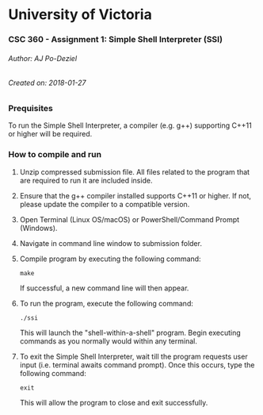 # University of Victoria
### CSC 360 - Assignment 1: Simple Shell Interpreter (SSI)

###### Author: AJ Po-Deziel
###### Created on: 2018-01-27


### Prequisites

To run the Simple Shell Interpreter, a compiler (e.g. g++) supporting C++11 
or higher will be required.


### How to compile and run
1. Unzip compressed submission file. All files related to the program that are required to run it are included inside.		

2. Ensure that the g++ compiler installed supports C++11 or higher. If not, please update the compiler to a compatible version.

3. Open Terminal (Linux OS/macOS) or PowerShell/Command Prompt (Windows).

4. Navigate in command line window to submission folder.	

5. Compile program by executing the following command:		
   ```
   make
   ```		
   If successful, a new command line will then appear.
		
6. To run the program, execute the following command:
   ```	
   ./ssi
   ```
   This will launch the "shell-within-a-shell" program. Begin executing	commands as you normally would within any terminal.
		
7. To exit the Simple Shell Interpreter, wait till the program requests user input (i.e. terminal awaits command prompt). Once this
   occurs, type the following command:	
   ```
   exit
   ```
   This will allow the program to close and exit successfully.
